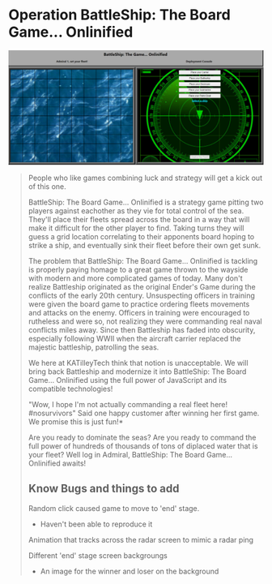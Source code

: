 # Operation BattleShip: The Board Game... Onlinified

![main page](main_page.PNG)


> People who like games combining luck and strategy will get a kick out of this one.
>
> BattleShip: The Board Game... Onlinified is a strategy game pitting two players against eachother as they vie
>             for total control of the sea. They'll place their fleets spread across the board in a way that
>             will make it difficult for the other player to find. Taking turns they will guess a grid location
>             correlating to their apponents board hoping to strike a ship, and eventually sink their fleet before
>             their own get sunk.
>
> The problem that BattleShip: The Board Game... Onlinified is tackling is properly paying homage to a great game
>             thrown to the wayside with modern and more complicated games of today. Many don't realize Battleship
>             originated as the original Ender's Game during the conflicts of the early 20th century.
>             Unsuspecting officers in training were given the board game to practice ordering fleets movements and
>             attacks on the enemy. Officers in training were encouraged to rutheless and were so, not realizing they
>             were commanding real naval conflicts miles away. Since then Battleship has faded into obscurity, especially
>             following WWII when the aircraft carrier replaced the majestic battleship, patrolling the seas.
>
> We here at KATilleyTech think that notion is unacceptable. We will bring back Battleship and modernize it into
>             BattleShip: The Board Game... Onlinified using the full power of JavaScript and its compatible
>             technologies!
>
> "Wow, I hope I'm not actually commanding a real fleet here! #nosurvivors" Said one happy customer after winning
>             her first game. We promise this is just fun!*
>
> Are you ready to dominate the seas? Are you ready to command the full power of hundreds of thousands of tons of diplaced
>             water that is your fleet? Well log in Admiral, BattleShip: The Board Game... Onlinified awaits!
>
> ## Know Bugs and things to add
> Random click caused game to move to 'end' stage.
> - Haven't been able to reproduce it
>
> Animation that tracks across the radar screen to mimic a radar ping
>
> Different 'end' stage screen backgroungs
> - An image for the winner and loser on the background
